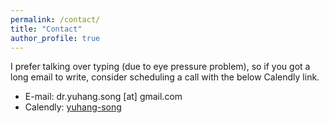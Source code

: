 ```yaml
---
permalink: /contact/
title: "Contact"
author_profile: true
---
```

I prefer talking over typing (due to eye pressure problem), so if you got a long email to write, consider scheduling a call with the below Calendly link.

* E-mail: dr.yuhang.song [at] gmail.com
* Calendly: [yuhang-song](https://calendly.com/yuhang-song/)